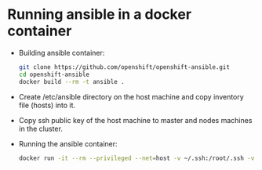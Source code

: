 # Running ansible in a docker container
* Building ansible container:

  ```sh
  git clone https://github.com/openshift/openshift-ansible.git
  cd openshift-ansible
  docker build --rm -t ansible .
  ```
* Create /etc/ansible directory on the host machine and copy inventory file (hosts) into it.
* Copy ssh public key of the host machine to master and nodes machines in the cluster.
* Running the ansible container:

  ```sh
  docker run -it --rm --privileged --net=host -v ~/.ssh:/root/.ssh -v /etc/ansible:/etc/ansible ansible
  ```


